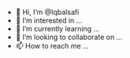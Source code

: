 - 👋 Hi, I’m @Iqbalsafi
- 👀 I’m interested in ...
- 🌱 I’m currently learning ...
- 💞️ I’m looking to collaborate on ...
- 📫 How to reach me ...

<!---
Iqbalsafi/Iqbalsafi is a ✨ special ✨ repository because its `README.md` (this file) appears on your GitHub profile.
You can click the Preview link to take a look at your changes.
--->
